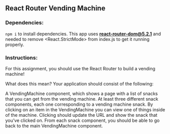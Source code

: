 ## **React Router Vending Machine**

### Dependencies:
`npm i` to install dependencies. This app uses **react-router-dom@5.2.1** and needed to remove <React.StrictMode> from index.js to get it running properly.

### Instructions:
For this assignment, you should use the React Router to build a vending machine!

What does this mean? Your application should consist of the following:

A VendingMachine component, which shows a page with a list of snacks that you can get from the vending machine.
At least three different snack components, each one corresponding to a vending machine snack.
By clicking on an item in the VendingMachine you can view one of things inside of the machine. Clicking should update the URL and show the snack that you’ve clicked on.
From each snack component, you should be able to go back to the main VendingMachine component.